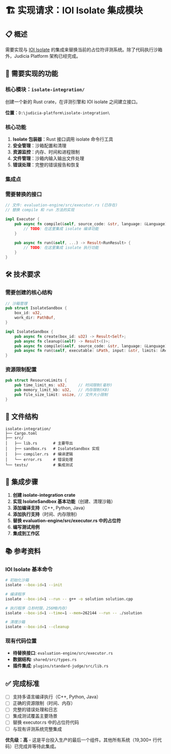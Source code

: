 # 🏗️ 实现请求：IOI Isolate 集成模块

## 📋 概述

需要实现与 [IOI Isolate](https://github.com/ioi/isolate) 的集成来替换当前的占位符评测系统。除了代码执行沙箱外，Judicia Platform 架构已经完成。

## 🎯 需要实现的功能

### **核心模块：`isolate-integration/`**
创建一个新的 Rust crate，在评测引擎和 IOI isolate 之间建立接口。

**位置**：`D:\judicia-platform\isolate-integration\`

### **核心功能**

1. **Isolate 包装器**：Rust 接口调用 isolate 命令行工具
2. **安全管理**：沙箱配置和清理
3. **资源监控**：内存、时间和进程限制
4. **文件管理**：沙箱内输入输出文件处理
5. **错误处理**：完整的错误报告和恢复

### **集成点**

### **需要替换的接口**

```rust
// 文件: evaluation-engine/src/executor.rs (已存在)
// 替换 compile 和 run 方法的实现

impl Executor {
    pub async fn compile(&self, source_code: &str, language: &Language) -> Result<CompileResult> {
        // TODO: 在这里集成 isolate 编译功能
    }
    
    pub async fn run(&self, ...) -> Result<RunResult> {
        // TODO: 在这里集成 isolate 执行功能  
    }
}
```

## 🛠️ 技术要求

### **需要创建的核心结构**

```rust
// 沙箱管理
pub struct IsolateSandbox {
    box_id: u32,
    work_dir: PathBuf,
}

impl IsolateSandbox {
    pub async fn create(box_id: u32) -> Result<Self>;
    pub async fn cleanup(&self) -> Result<()>;
    pub async fn compile(&self, source_code: &str, language: &Language) -> Result<CompileResult>;
    pub async fn run(&self, executable: &Path, input: &str, limits: &ResourceLimits) -> Result<RunResult>;
}
```

### **资源限制配置**
```rust
pub struct ResourceLimits {
    pub time_limit_ms: u32,     // 时间限制(毫秒)
    pub memory_limit_kb: u32,   // 内存限制(KB)
    pub file_size_limit: usize, // 文件大小限制
}
```

## 📁 文件结构

```
isolate-integration/
├── Cargo.toml
├── src/
│   ├── lib.rs       # 主要导出
│   ├── sandbox.rs   # IsolateSandbox 实现
│   ├── compiler.rs  # 编译逻辑
│   └── error.rs     # 错误处理
└── tests/           # 集成测试
```

## 🔗 集成步骤

1. **创建 isolate-integration crate**
2. **实现 IsolateSandbox 基本功能**（创建、清理沙箱）
3. **添加编译支持**（C++, Python, Java）
4. **添加执行支持**（时间、内存限制）
5. **替换 evaluation-engine/src/executor.rs 中的占位符**
6. **编写测试用例**
7. **集成到工作区**

## 📚 参考资料

### **IOI Isolate 基本命令**
```bash
# 初始化沙箱
isolate --box-id=1 --init

# 编译程序
isolate --box-id=1 --run -- g++ -o solution solution.cpp

# 执行程序（1秒时限，256MB内存）
isolate --box-id=1 --time=1 --mem=262144 --run -- ./solution

# 清理沙箱
isolate --box-id=1 --cleanup
```

### **现有代码位置**
- **待替换接口**: `evaluation-engine/src/executor.rs`
- **数据结构**: `shared/src/types.rs` 
- **插件集成**: `plugins/standard-judge/src/lib.rs`

## ✅ 完成标准

- [ ] 支持多语言编译执行（C++, Python, Java）
- [ ] 正确的资源限制（时间、内存）
- [ ] 完整的错误处理和日志
- [ ] 集成测试覆盖主要场景
- [ ] 替换 executor.rs 中的占位符代码
- [ ] 与现有评测系统完整集成

**优先级：高** - 这是平台投入生产的最后一个组件。其他所有系统（19,300+ 行代码）已完成并等待此集成。